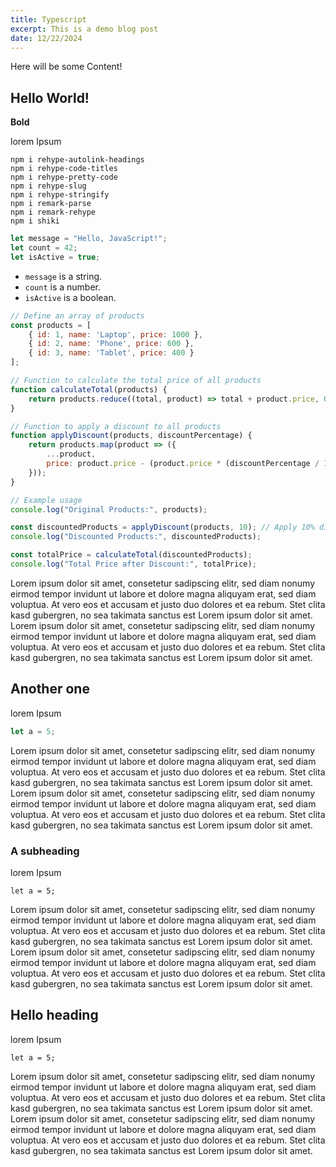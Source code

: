 ```yaml
---
title: Typescript
excerpt: This is a demo blog post
date: 12/22/2024
---
```


Here will be some Content!

## Hello World!

<b>Bold</b>

lorem Ipsum

```bash:bash showLineNumbers
npm i rehype-autolink-headings
npm i rehype-code-titles
npm i rehype-pretty-code
npm i rehype-slug
npm i rehype-stringify
npm i remark-parse
npm i remark-rehype
npm i shiki
```

```js:test.js showLineNumbers /count/
let message = "Hello, JavaScript!";
let count = 42;
let isActive = true;
```

- ```message``` is a string.
- `count` is a number.
- `isActive` is a boolean.

```javascript showLineNumbers {3-5, 7}
// Define an array of products
const products = [
    { id: 1, name: 'Laptop', price: 1000 },
    { id: 2, name: 'Phone', price: 600 },
    { id: 3, name: 'Tablet', price: 400 }
];

// Function to calculate the total price of all products
function calculateTotal(products) {
    return products.reduce((total, product) => total + product.price, 0);
}

// Function to apply a discount to all products
function applyDiscount(products, discountPercentage) {
    return products.map(product => ({
        ...product,
        price: product.price - (product.price * (discountPercentage / 100))
    }));
}

// Example usage
console.log("Original Products:", products);

const discountedProducts = applyDiscount(products, 10); // Apply 10% discount
console.log("Discounted Products:", discountedProducts);

const totalPrice = calculateTotal(discountedProducts);
console.log("Total Price after Discount:", totalPrice);
```

Lorem ipsum dolor sit amet, consetetur sadipscing elitr, sed diam nonumy eirmod tempor invidunt ut labore et dolore magna aliquyam erat, sed diam voluptua. At vero eos et accusam et justo duo dolores et ea rebum. Stet clita kasd gubergren, no sea takimata sanctus est Lorem ipsum dolor sit amet. Lorem ipsum dolor sit amet, consetetur sadipscing elitr, sed diam nonumy eirmod tempor invidunt ut labore et dolore magna aliquyam erat, sed diam voluptua. At vero eos et accusam et justo duo dolores et ea rebum. Stet clita kasd gubergren, no sea takimata sanctus est Lorem ipsum dolor sit amet.

## Another one

lorem Ipsum

```javascript
let a = 5;
```

Lorem ipsum dolor sit amet, consetetur sadipscing elitr, sed diam nonumy eirmod tempor invidunt ut labore et dolore magna aliquyam erat, sed diam voluptua. At vero eos et accusam et justo duo dolores et ea rebum. Stet clita kasd gubergren, no sea takimata sanctus est Lorem ipsum dolor sit amet. Lorem ipsum dolor sit amet, consetetur sadipscing elitr, sed diam nonumy eirmod tempor invidunt ut labore et dolore magna aliquyam erat, sed diam voluptua. At vero eos et accusam et justo duo dolores et ea rebum. Stet clita kasd gubergren, no sea takimata sanctus est Lorem ipsum dolor sit amet.

### A subheading

lorem Ipsum

```
let a = 5;
```

Lorem ipsum dolor sit amet, consetetur sadipscing elitr, sed diam nonumy eirmod tempor invidunt ut labore et dolore magna aliquyam erat, sed diam voluptua. At vero eos et accusam et justo duo dolores et ea rebum. Stet clita kasd gubergren, no sea takimata sanctus est Lorem ipsum dolor sit amet. Lorem ipsum dolor sit amet, consetetur sadipscing elitr, sed diam nonumy eirmod tempor invidunt ut labore et dolore magna aliquyam erat, sed diam voluptua. At vero eos et accusam et justo duo dolores et ea rebum. Stet clita kasd gubergren, no sea takimata sanctus est Lorem ipsum dolor sit amet.

## Hello heading

lorem Ipsum

```
let a = 5;
```

Lorem ipsum dolor sit amet, consetetur sadipscing elitr, sed diam nonumy eirmod tempor invidunt ut labore et dolore magna aliquyam erat, sed diam voluptua. At vero eos et accusam et justo duo dolores et ea rebum. Stet clita kasd gubergren, no sea takimata sanctus est Lorem ipsum dolor sit amet. Lorem ipsum dolor sit amet, consetetur sadipscing elitr, sed diam nonumy eirmod tempor invidunt ut labore et dolore magna aliquyam erat, sed diam voluptua. At vero eos et accusam et justo duo dolores et ea rebum. Stet clita kasd gubergren, no sea takimata sanctus est Lorem ipsum dolor sit amet.
